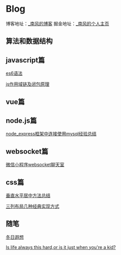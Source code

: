 # Blog

博客地址：[_南风的博客](http://www.yisujin.cn)
掘金地址：[_南风的个人主页](https://juejin.im/user/5ad0a12d5188255c620f7fc9)

## 算法和数据结构

## javascript篇

[es6语法](https://github.com/lihao336991/blog/blob/master/_posts/ES6%E8%AF%AD%E6%B3%95.md)

[js作用域链及闭包原理](https://github.com/lihao336991/blog/blob/master/_posts/2018-12-17.md)

## vue篇

## node.js篇

[node_express框架中连接使用mysql经验总结](https://github.com/lihao336991/blog/blob/master/_posts/node-express-mysql%E6%9C%8D%E5%8A%A1%E7%AB%AF%E5%BC%80%E5%8F%91%E7%BB%8F%E9%AA%8C.md)

## websocket篇

[微信小程序websocket聊天室](https://github.com/lihao336991/blog/blob/master/_posts/2019-2-11.md)

## css篇

[垂直水平居中方法总结](https://github.com/lihao336991/blog/blob/master/_posts/%E5%9E%82%E7%9B%B4%E6%B0%B4%E5%B9%B3%E5%B1%85%E4%B8%AD%E6%96%B9%E6%B3%95%E6%80%BB%E7%BB%93.md)

[三列布局几种经典实现方式](https://github.com/lihao336991/blog/blob/master/_posts/%E4%B8%89%E5%88%97%E5%B8%83%E5%B1%80.md)

## 随笔

[冬日遐想](https://github.com/lihao336991/blog/blob/master/_posts/%E5%86%AC%E6%97%A5%E9%81%90%E6%83%B3.md)

[Is life always this hard,or is it just when you're a kid?](https://github.com/lihao336991/blog/blob/master/_posts/2018-11-28.md)